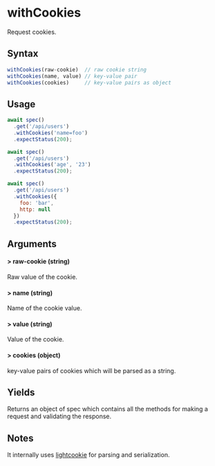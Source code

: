 # withCookies

Request cookies.

## Syntax

```js
withCookies(raw-cookie)  // raw cookie string
withCookies(name, value) // key-value pair
withCookies(cookies)     // key-value pairs as object
```

## Usage

```js
await spec()
  .get('/api/users')
  .withCookies('name=foo')
  .expectStatus(200);

await spec()
  .get('/api/users')
  .withCookies('age', '23')
  .expectStatus(200);

await spec()
  .get('/api/users')
  .withCookies({
    foo: 'bar',
    http: null 
  })
  .expectStatus(200);
```

## Arguments

#### > raw-cookie (string)

Raw value of the cookie.

#### > name (string)

Name of the cookie value.

#### > value (string)

Value of the cookie.

#### > cookies (object)

key-value pairs of cookies which will be parsed as a string.

## Yields

Returns an object of spec which contains all the methods for making a request and validating the response.

## Notes

It internally uses [lightcookie](https://www.npmjs.com/package/lightcookie) for parsing and serialization.